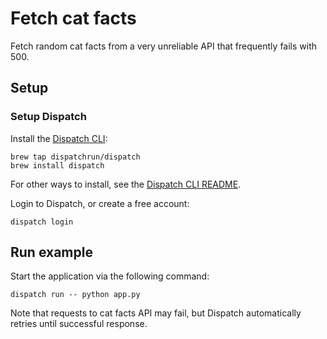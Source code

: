 # Fetch cat facts

Fetch random cat facts from a very unreliable API that frequently fails with 500.

## Setup

### Setup Dispatch

Install the [Dispatch CLI](https://github.com/dispatchrun/dispatch):

```
brew tap dispatchrun/dispatch
brew install dispatch
```

For other ways to install, see the [Dispatch CLI README](https://github.com/dispatchrun/dispatch).

Login to Dispatch, or create a free account:

```
dispatch login
```

## Run example

Start the application via the following command:

```
dispatch run -- python app.py
```

Note that requests to cat facts API may fail, but Dispatch automatically retries until successful response.
